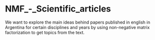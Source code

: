 # NMF_-_Scientific_articles

We want to explore the main ideas behind papers published in english in Argentina for certain disciplines and years by using non-negative matrix factorization to get topics from the text. 
